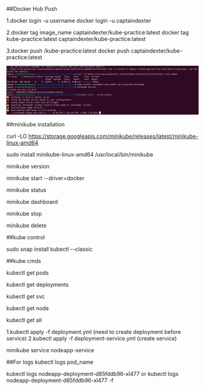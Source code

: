##Docker Hub Push

1.docker login -u username
docker login -u captaindexter

2.docker tag image_name captaindexter/kube-practice:latest
docker tag kube-practice:latest captaindexter/kube-practice:latest


3.docker push <your-docker-hub-username>/kube-practice:latest
docker push captaindexter/kube-practice:latest



![alt text](image.png)

##minikube installation

curl -LO https://storage.googleapis.com/minikube/releases/latest/minikube-linux-amd64

sudo install minikube-linux-amd64 /usr/local/bin/minikube

minikube version

minikube start --driver=docker

minikube status

minikube dashboard

minikube stop

minikube delete


##kube control

sudo snap install kubectl --classic


##kube cmds

kubectl get pods

kubectl get deployments

kubectl get svc

kubectl get node

kubectl get all


1.kubectl apply -f deployment.yml (need to create deployment before service)
2.kubectl apply -f deployment-service.yml (create service)

minikube service nodeapp-service

##For logs
kubectl logs pod_name

kubectl logs nodeapp-deployment-d85fddb96-xl477 or kubectl logs nodeapp-deployment-d85fddb96-xl477 -f
